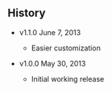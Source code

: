 ## History

- v1.1.0 June 7, 2013
	- Easier customization

- v1.0.0 May 30, 2013
	- Initial working release
